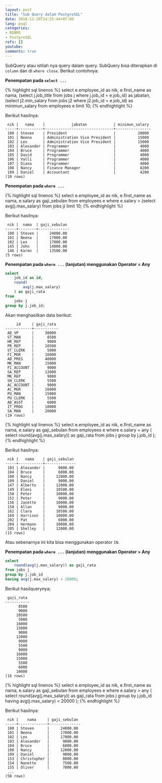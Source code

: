 ```yaml
---
layout: post
title: "Sub Query dalam PostgreSQL"
date: 2018-11-20T14:25:44+07:00
lang: psql
categories:
- RDBMS
- PostgreSQL
refs: []
youtube: 
comments: true
---
```


SubQuery atau istilah nya query dalam query. SubQuery bisa diterapkan di `column` dan di `where close`. Berikut contohnya:

**Penempatan pada `select ...`**

{% highlight sql linenos %}
select
    e.employee_id as nik,
    e.first_name as nama,
    (select j.job_title from jobs j where j.job_id = e.job_id) as jabatan,
    (select j2.min_salary from jobs j2 where j2.job_id = e.job_id) as minimun_salary
from employees e
limit 10;
{% endhighlight %}

Berikut hasilnya:

```postgresql-console
 nik |   nama    |            jabatan            | minimun_salary 
-----+-----------+-------------------------------+----------------
 100 | Steven    | President                     |          20000
 101 | Neena     | Administration Vice President |          15000
 102 | Lex       | Administration Vice President |          15000
 103 | Alexander | Programmer                    |           4000
 104 | Bruce     | Programmer                    |           4000
 105 | David     | Programmer                    |           4000
 106 | Valli     | Programmer                    |           4000
 107 | Diana     | Programmer                    |           4000
 108 | Nancy     | Finance Manager               |           8200
 109 | Daniel    | Accountant                    |           4200
(10 rows)
```

**Penempatan pada `where ...`**

{% highlight sql linenos %}
select
    e.employee_id as nik,
    e.first_name as nama,
    e.salary as gaji_sebulan
from 
    employees e
where 
    e.salary > (select avg(j.max_salary) from jobs j)
limit 10;
{% endhighlight %}

Berikut hasilnya:

```postgresql-console
 nik |  nama  | gaji_sebulan 
-----+--------+--------------
 100 | Steven |     24000.00
 101 | Neena  |     17000.00
 102 | Lex    |     17000.00
 145 | John   |     14000.00
 146 | Karen  |     13500.00
(5 rows)
```

**Penempatan pada `where ...` (lanjutan) menggunakan Operator = Any**

```sql
select 
    job_id as id,
    round(
        avg(j.max_salary)
    ) as gaji_rata 
from 
    jobs j 
group by j.job_id;
```

Akan menghasilkan data berikut:

```postgresql-console
     id     | gaji_rata 
------------+-----------
 AD_VP      |     30000
 ST_MAN     |      8500
 HR_REP     |      9000
 PR_REP     |     10500
 ST_CLERK   |      5000
 FI_MGR     |     16000
 AD_PRES    |     40000
 MK_MAN     |     15000
 FI_ACCOUNT |      9000
 SA_REP     |     12000
 MK_REP     |      9000
 SH_CLERK   |      5500
 AC_ACCOUNT |      9000
 AC_MGR     |     16000
 PU_MAN     |     15000
 PU_CLERK   |      5500
 AD_ASST    |      6000
 IT_PROG    |     10000
 SA_MAN     |     20000
(19 rows)
```

{% highlight sql linenos %}
select
    e.employee_id as nik,
    e.first_name as nama,
    e.salary as gaji_sebulan
from 
    employees e
where 
    e.salary = any (
        select 
            round(avg(j.max_salary)) as gaji_rata 
        from jobs j 
        group by j.job_id
    );
{% endhighlight %}

Berikut hasilnya:

```postgresql-console
 nik |   nama    | gaji_sebulan 
-----+-----------+--------------
 103 | Alexander |      9000.00
 104 | Bruce     |      6000.00
 108 | Nancy     |     12000.00
 109 | Daniel    |      9000.00
 147 | Alberto   |     12000.00
 149 | Eleni     |     10500.00
 150 | Peter     |     10000.00
 152 | Peter     |      9000.00
 156 | Janette   |     10000.00
 158 | Allan     |      9000.00
 162 | Clara     |     10500.00
 169 | Harrison  |     10000.00
 202 | Pat       |      6000.00
 204 | Hermann   |     10000.00
 205 | Shelley   |     12000.00
(15 rows)
```

Atau sebenarnya ini kita bisa menggunakan operator `IN`.

**Penempatan pada `where ...` (lanjutan) menggunakan Operator > Any**

```sql
select 
    round(avg(j.max_salary)) as gaji_rata 
from jobs j 
group by j.job_id
having avg(j.max_salary) < 20000;
```

Berikut hasilquerynya;

```postgresql-console
 gaji_rata 
-----------
      8500
      9000
     10500
      5000
     16000
     15000
      9000
     12000
      9000
      5500
      9000
     16000
     15000
      5500
      6000
     10000
(16 rows)
```

{% highlight sql linenos %}
select
    e.employee_id as nik,
    e.first_name as nama,
    e.salary as gaji_sebulan
from 
    employees e
where 
    e.salary > any (
        select 
            round(avg(j.max_salary)) as gaji_rata 
        from jobs j 
        group by j.job_id
        having avg(j.max_salary) < 20000
    );
{% endhighlight %}

Berikut hasilnya:

```postgresql-console
 nik |    nama     | gaji_sebulan 
-----+-------------+--------------
 100 | Steven      |     24000.00
 101 | Neena       |     17000.00
 102 | Lex         |     17000.00
 103 | Alexander   |      9000.00
 104 | Bruce       |      6000.00
 108 | Nancy       |     12000.00
 109 | Daniel      |      9000.00
 153 | Christopher |      8000.00
 154 | Nanette     |      7500.00
 155 | Oliver      |      7000.00
 ...
(58 rows)
```